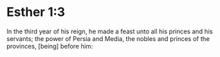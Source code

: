 # Esther 1:3

In the third year of his reign, he made a feast unto all his princes and his servants; the power of Persia and Media, the nobles and princes of the provinces, [being] before him: